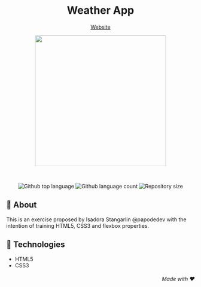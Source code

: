 <div align=center> 
 
 # Weather App
 
<a href="https://rebeccanayala.github.io/weather-app">Website</a>
 
<a href="https://rebeccanayala.github.io/weather-app"><img src="https://i.postimg.cc/VN4hDSWM/imagem.png" width="350px"></a>
 
</div>

<br>

<p align="center">

<img alt="Github top language" src="https://img.shields.io/github/languages/top/rebeccanayala/weather-app?color=000000">

<img alt="Github language count" src="https://img.shields.io/github/languages/count/rebeccanayala/weather-app?color=000000">

<img alt="Repository size" src="https://img.shields.io/github/repo-size/rebeccanayala/weather-app?color=000000">
 
</p>

## :dart: About

This is an exercise proposed by Isadora Stangarlin @papodedev with the intention of training HTML5, CSS3 and flexbox properties.

##  :rocket: Technologies

* HTML5
* CSS3 

<div align="right">

###### Made with :heart:
 
</div>






